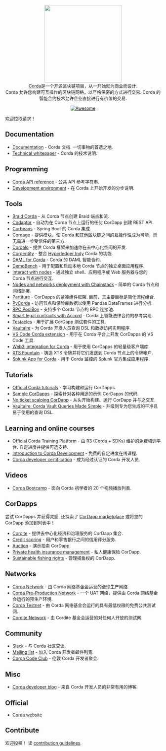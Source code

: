<div class="github-widget" data-repo="chainstack/awesome-corda"></div>


<div align="center">
  <a href="https://www.corda.net/"><img width="250px" src="https://raw.githubusercontent.com/chainstack/awesome-corda/master/./project_logo.png">
  </a><br />
  <a href="https://www.corda.net/">Corda</a>是一个开源区块链项目，从一开始就为商业而设计.
  <br /> Corda 允许您构建可互操作的区块链网络，以严格保密的方式进行交易.  Corda 的智能合约技术允许企业直接进行有价值的交易.
  <br />

  [![Awesome](https://awesome.re/badge.svg)](https://awesome.re)
</div>


欢迎拉取请求！




## Documentation

- [Documentation](https://docs.corda.net/)  - Corda 文档. 一切事物的首选之地.
- [Technical whitepaper](https://www.r3.com/reports/corda-technical-whitepaper/) - Corda 的技术说明.


## Programming

- [Corda API reference](https://api.corda.net/) - 公共 API 参考字符串.
- [Development environment](https://docs.corda.net/getting-set-up.html#set-up-instructions) - 在 Corda 上开始开发的分步说明.

## Tools

- [Braid Corda](https://gitlab.com/bluebank/braid/tree/master/braid-corda) - 从 Corda 节点创建 Braid 端点和流.
- [Codaptor](https://github.com/180Protocol/codaptor) - 自动为在 Corda 节点上运行的任何 CorDapp 创建 REST API.
- [Corbeans](https://manosbatsis.github.io/corbeans) - Spring Boot 的 Corda 集成.
- [Cordage](https://github.com/LayerXcom/cordage) - 提供模块，使 Corda 和其他区块链之间的互操作性成为可能，而无需进一步受信任的第三方.
- [Cordalo](https://github.com/cordalo-ch) - 提供 Corda 框架来加速你在去中心化空间的开发.
- [Cordentity](https://github.com/hyperledger-labs/cordentity) - 整合 [Hyperledger Indy](https://www.hyperledger.org/projects/hyperledger-indy) Corda 的功能.
- [DAML for Corda](https://github.com/chainstack/awesome-corda) - Corda 的 DAML 智能合约.
- [DemoBench](https://www.corda.net/demobench/) - 用于配置和启动本地 Corda 节点的独立桌面应用程序.
- [Interact with nodes](https://docs.chainstack.com/operations/corda/tools) - 通过独立 shell、应用程序或 Web 服务器与您的 Corda 节点进行交互.
- [Nodes and networks deployment with Chainstack](https://chainstack.com/corda/) - 简单的 Corda 节点和网络部署.
- [Partiture](https://manosbatsis.github.io/partiture/)  - CorDapps 的紧凑组件框架. 目前，其主要目标是简化流程组合.
- [PyCorda](https://github.com/chainhaus/pycorda) - 访问节点和保险库数据以使用 Pandas DataFrames 进行分析.
- [RPC PoolBoy](https://manosbatsis.github.io/corda-rpc-poolboy/) - 支持多个 Corda 节点的 RPC 连接池.
- [Smart legal contracts with Accord](https://www.accordproject.org/news/smart-legal-contracts-on-corda/) - Corda 上智能法律合约的参考实现.
- [Testacles](https://github.com/manosbatsis/corda-testacles) - 用于扩展 CorDapp 测试套件的工具.
- [Vaultaire](https://manosbatsis.github.io/vaultaire/) - 为 Corda 开发人员查询 DSL 和数据访问实用程序.
- [VS Code Corda extension](https://github.com/corda/vscode-corda) - 用于在 Corda 平台上开发 CorDapps 的 VS Code 工具.
- [Web3j integration for Corda](http://corda.web3j.io/) - 用于使用 CorDapps 的轻量级客户端库.
- [XTS Fountain](https://cordite.foundation/) - 铸造 XTS 令牌并将它们发送到 Corda 节点上的令牌帐户.
- [Splunk App for Corda](https://github.com/splunkdlt/splunk-app-for-corda) - 用于 Corda 监控的 Splunk 官方集成应用程序. 

## Tutorials

- [Official Corda tutorials](https://docs.corda.net/tutorials-index.html) - 学习构建和运行 CorDapps.
- [Sample CorDapps](https://github.com/corda/samples/) - 探索针对各种用途的示例 CorDapps 的代码.
- [No ticket scalping CorDapp](https://docs.chainstack.com/tutorials/no-ticket-scalping-cordapp-on-corda) - 从头开始​​构建、运行 CorDapp 并与之交互.
- [Vaultaire: Corda Vault Queries Made Simple](https://medium.com/@manosbatsis/vaultaire-corda-vault-queries-made-simple-d13db4147298) - 升级到专为您生成的干净且易于使用的查询 DSL.


## Learning and online courses

- [Official Corda Training Platform](https://training.corda.net/)  - 由 R3 (Corda + SDKs) 维护的免费培训平台. 自定进度并提供可选支持.
- [Introduction to Corda Development](https://www.udemy.com/course/corda-development/) - 免费的自定进度在线课程.
- [Corda developer certification](https://www.r3.com/training-and-certification/) - 成为经过认证的 Corda 开发人员.


## Videos

- [Corda Bootcamp](https://www.youtube.com/playlist?list=PLi1PppB3-YrVq5Qy_RM9Qidq0eh-nL11N) - 面向 Corda 初学者的 20 个视频播放列表.


## CorDapps

尝试 CorDapps 并获得灵感. 还探索了 [CorDapp marketplace](https://marketplace.r3.com/) 或将您的 CorDapp 添加到列表中！

- [Cordite](https://gitlab.com/cordite/cordite) - 提供去中心化经济和治理服务的 CorDapp 集合.
- [Credit scoring](https://github.com/rafaelazeredo/creditbank) - 用户和零售银行之间的信用评分服务.
- [Auction](https://github.com/ashutoshmeher-r3/auction-cordapp) - 演示拍卖 CorDapp.
- [Private health insurance management](https://github.com/corda-codeclub/marge) - 私人健康保险 CorDapp.
- [Sustainable fishing rights](https://github.com/joeldudleyr3/olive-oyl) - 管理捕鱼权的 CorDapp.

## Networks

- [Corda Network](https://corda.network/) - 由 Corda 网络基金会运营的全球生产网络.
- [Corda Pre-Production Network](https://corda.network/participation/preprod.html) - 一个 UAT 网络，提供由 Corda 网络基金会运行的预生产环境.
- [Corda Testnet](https://docs.corda.net/corda-testnet-intro.html) - 由 Corda 网络基金会运行的具有最低权限的免费公共测试网.
- [Cordite Network](https://cordite.foundation/) - 由 Cordite 基金会运营的对任何人开放的测试网.


## Community

- [Slack](http://slack.corda.net/) - 与 Corda 社区交谈.
- [Mailing list](https://groups.io/g/corda-dev) - 加入 Corda 开发者邮件列表.
- [Corda Code Club](https://www.meetup.com/Corda-Code-Club/) - 伦敦 Corda 开发者聚会.


## Misc

- [Corda developer blog](https://lankydan.dev) - 来自 Corda 开发人员的非常有用的博客.


## Official

- [Corda website](https://www.corda.net/)


## Contribute

欢迎投稿！ 读 [contribution guidelines](https://github.com/chainstack/awesome-corda/blob/master/CONTRIBUTING.md).
